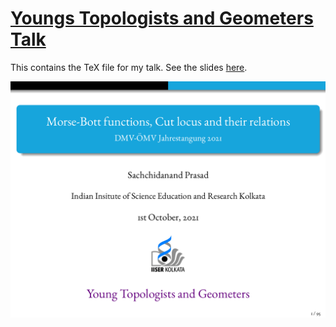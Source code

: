 # [Youngs Topologists and Geometers Talk](https://www.uni-math.gwdg.de/schick/DMV_OeMG_Sektion_Topologie_21.html)

This contains the TeX file for my talk. See the slides [here](https://students.iiserkol.ac.in/~sp17rs038/assets/attachments/ytg.pdf).

![](talk-1.png)
